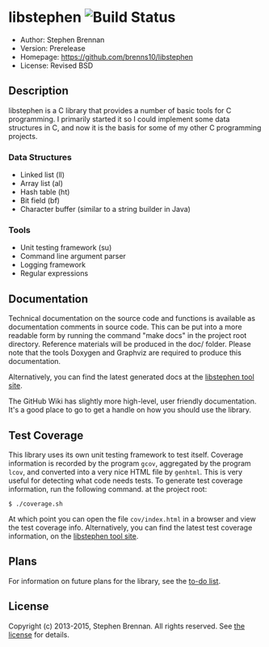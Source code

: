 # libstephen ![Build Status](https://travis-ci.org/brenns10/libstephen.svg?branch=master)

- Author: Stephen Brennan
- Version: Prerelease
- Homepage: https://github.com/brenns10/libstephen
- License: Revised BSD

## Description

libstephen is a C library that provides a number of basic tools for C
programming.  I primarily started it so I could implement some data structures
in C, and now it is the basis for some of my other C programming projects.

### Data Structures

- Linked list (ll)
- Array list (al)
- Hash table (ht)
- Bit field (bf)
- Character buffer (similar to a string builder in Java)

### Tools

- Unit testing framework (su)
- Command line argument parser
- Logging framework
- Regular expressions

## Documentation

Technical documentation on the source code and functions is available as
documentation comments in source code.  This can be put into a more readable
form by running the command "make docs" in the project root directory.
Reference materials will be produced in the doc/ folder.  Please note that the
tools Doxygen and Graphviz are required to produce this documentation.

Alternatively, you can find the latest generated docs at the
[libstephen tool site](http://stephen-brennan.com/libstephen).

The GitHub Wiki has slightly more high-level, user friendly documentation.  It's
a good place to go to get a handle on how you should use the library.

## Test Coverage

This library uses its own unit testing framework to test itself.  Coverage
information is recorded by the program `gcov`, aggregated by the program `lcov`,
and converted into a very nice HTML file by `genhtml`.  This is very useful for
detecting what code needs tests.  To generate test coverage information, run the
following command. at the project root:

    $ ./coverage.sh

At which point you can open the file `cov/index.html` in a browser and view the
test coverage info.  Alternatively, you can find the latest test coverage
information, on the
[libstephen tool site](http://stephen-brennan.com/libstephen).

## Plans

For information on future plans for the library, see the [to-do list](TODO.md).

## License

Copyright (c) 2013-2015, Stephen Brennan.  All rights reserved.  See
[the license](LICENSE.txt) for details.
